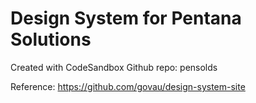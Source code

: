 # Design System for Pentana Solutions 
Created with CodeSandbox
Github repo: pensolds

Reference:
https://github.com/govau/design-system-site
